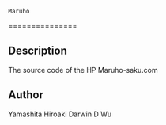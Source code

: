 	Maruho 
===============

## Description
The source code of the HP Maruho-saku.com

## Author
Yamashita Hiroaki
Darwin D Wu
